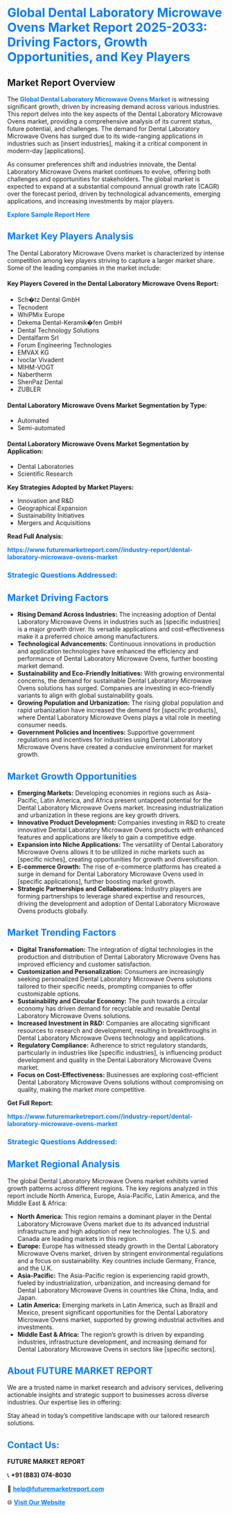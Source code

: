 <h1 style="color: #007BFF;">Global Dental Laboratory Microwave Ovens Market Report 2025-2033: Driving Factors, Growth Opportunities, and Key Players</h1>

<section id="overview">
<h2>Market Report Overview</h2>
<p>The <a href="https://www.futuremarketreport.com//industry-report/dental-laboratory-microwave-ovens-market" style="color: #007BFF; text-decoration: none;"><strong>Global Dental Laboratory Microwave Ovens Market</strong></a> is witnessing significant growth, driven by increasing demand across various industries. This report delves into the key aspects of the Dental Laboratory Microwave Ovens market, providing a comprehensive analysis of its current status, future potential, and challenges. The demand for Dental Laboratory Microwave Ovens has surged due to its wide-ranging applications in industries such as [insert industries], making it a critical component in modern-day [applications].</p>
<p>As consumer preferences shift and industries innovate, the Dental Laboratory Microwave Ovens market continues to evolve, offering both challenges and opportunities for stakeholders. The global market is expected to expand at a substantial compound annual growth rate (CAGR) over the forecast period, driven by technological advancements, emerging applications, and increasing investments by major players.</p>
</section>

<section id="overview">
<p><a href="https://www.futuremarketreport.com//request-sample/reportId=50041" style="color: #007BFF; text-decoration: none;"><strong>Explore Sample Report Here</strong></a></p>
</section>

<section id="key-players">
<h2 style="color: #007BFF;">Market Key Players Analysis</h2>
<p>The Dental Laboratory Microwave Ovens market is characterized by intense competition among key players striving to capture a larger market share. Some of the leading companies in the market include:</p>
<h4>Key Players Covered in the Dental Laboratory Microwave Ovens Report:</h4>
<ul><li>Sch�tz Dental GmbH</li><li>Tecnodent</li><li>WhiPMix Europe</li><li>Dekema Dental-Keramik�fen GmbH</li><li>Dental Technology Solutions</li><li>Dentalfarm Srl</li><li>Forum Engineering Technologies</li><li>EMVAX KG</li><li>Ivoclar Vivadent</li><li>MIHM-VOGT</li><li>Nabertherm</li><li>ShenPaz Dental</li><li>ZUBLER</li></ul>
<h4>Dental Laboratory Microwave Ovens Market Segmentation by Type:</h4>
<ul><li>Automated</li><li>Semi-automated</li></ul>

<h4>Dental Laboratory Microwave Ovens Market Segmentation by Application:</h4>
<ul><li>Dental Laboratories</li><li>Scientific Research</li></ul>
<p><strong>Key Strategies Adopted by Market Players:</strong></p>
<ul>
<li>Innovation and R&D</li>
<li>Geographical Expansion</li>
<li>Sustainability Initiatives</li>
<li>Mergers and Acquisitions</li>
</ul>
</section>

<section>
<p><strong>Read Full Analysis: </strong></p><a href="https://www.futuremarketreport.com//industry-report/dental-laboratory-microwave-ovens-market" style="color: #007BFF; text-decoration: none;"><strong>https://www.futuremarketreport.com//industry-report/dental-laboratory-microwave-ovens-market</strong></a>
<h3 style="color: #007BFF;">Strategic Questions Addressed:</h3>
</section>

<section id="driving-factors">
<h2 style="color: #007BFF;">Market Driving Factors</h2>
<ul>
<li><strong>Rising Demand Across Industries:</strong> The increasing adoption of Dental Laboratory Microwave Ovens in industries such as [specific industries] is a major growth driver. Its versatile applications and cost-effectiveness make it a preferred choice among manufacturers.</li>
<li><strong>Technological Advancements:</strong> Continuous innovations in production and application technologies have enhanced the efficiency and performance of Dental Laboratory Microwave Ovens, further boosting market demand.</li>
<li><strong>Sustainability and Eco-Friendly Initiatives:</strong> With growing environmental concerns, the demand for sustainable Dental Laboratory Microwave Ovens solutions has surged. Companies are investing in eco-friendly variants to align with global sustainability goals.</li>
<li><strong>Growing Population and Urbanization:</strong> The rising global population and rapid urbanization have increased the demand for [specific products], where Dental Laboratory Microwave Ovens plays a vital role in meeting consumer needs.</li>
<li><strong>Government Policies and Incentives:</strong> Supportive government regulations and incentives for industries using Dental Laboratory Microwave Ovens have created a conducive environment for market growth.</li>
</ul>
</section>

<section id="growth-opportunities">
<h2 style="color: #007BFF;">Market Growth Opportunities</h2>
<ul>
<li><strong>Emerging Markets:</strong> Developing economies in regions such as Asia-Pacific, Latin America, and Africa present untapped potential for the Dental Laboratory Microwave Ovens market. Increasing industrialization and urbanization in these regions are key growth drivers.</li>
<li><strong>Innovative Product Development:</strong> Companies investing in R&D to create innovative Dental Laboratory Microwave Ovens products with enhanced features and applications are likely to gain a competitive edge.</li>
<li><strong>Expansion into Niche Applications:</strong> The versatility of Dental Laboratory Microwave Ovens allows it to be utilized in niche markets such as [specific niches], creating opportunities for growth and diversification.</li>
<li><strong>E-commerce Growth:</strong> The rise of e-commerce platforms has created a surge in demand for Dental Laboratory Microwave Ovens used in [specific applications], further boosting market growth.</li>
<li><strong>Strategic Partnerships and Collaborations:</strong> Industry players are forming partnerships to leverage shared expertise and resources, driving the development and adoption of Dental Laboratory Microwave Ovens products globally.</li>
</ul>
</section>

<section id="trending-factors">
<h2 style="color: #007BFF;">Market Trending Factors</h2>
<ul>
<li><strong>Digital Transformation:</strong> The integration of digital technologies in the production and distribution of Dental Laboratory Microwave Ovens has improved efficiency and customer satisfaction.</li>
<li><strong>Customization and Personalization:</strong> Consumers are increasingly seeking personalized Dental Laboratory Microwave Ovens solutions tailored to their specific needs, prompting companies to offer customizable options.</li>
<li><strong>Sustainability and Circular Economy:</strong> The push towards a circular economy has driven demand for recyclable and reusable Dental Laboratory Microwave Ovens solutions.</li>
<li><strong>Increased Investment in R&D:</strong> Companies are allocating significant resources to research and development, resulting in breakthroughs in Dental Laboratory Microwave Ovens technology and applications.</li>
<li><strong>Regulatory Compliance:</strong> Adherence to strict regulatory standards, particularly in industries like [specific industries], is influencing product development and quality in the Dental Laboratory Microwave Ovens market.</li>
<li><strong>Focus on Cost-Effectiveness:</strong> Businesses are exploring cost-efficient Dental Laboratory Microwave Ovens solutions without compromising on quality, making the market more competitive.</li>
</ul>
</section>

<section>
<p><strong>Get Full Report: </strong></p><a href="https://www.futuremarketreport.com//industry-report/dental-laboratory-microwave-ovens-market" style="color: #007BFF; text-decoration: none;"><strong>https://www.futuremarketreport.com//industry-report/dental-laboratory-microwave-ovens-market</strong></a>
<h3 style="color: #007BFF;">Strategic Questions Addressed:</h3>
</section>


<section id="regional-analysis">
<h2 style="color: #007BFF;">Market Regional Analysis</h2>
<p>The global Dental Laboratory Microwave Ovens market exhibits varied growth patterns across different regions. The key regions analyzed in this report include North America, Europe, Asia-Pacific, Latin America, and the Middle East & Africa:</p>
<ul>
<li><strong>North America:</strong> This region remains a dominant player in the Dental Laboratory Microwave Ovens market due to its advanced industrial infrastructure and high adoption of new technologies. The U.S. and Canada are leading markets in this region.</li>
<li><strong>Europe:</strong> Europe has witnessed steady growth in the Dental Laboratory Microwave Ovens market, driven by stringent environmental regulations and a focus on sustainability. Key countries include Germany, France, and the U.K.</li>
<li><strong>Asia-Pacific:</strong> The Asia-Pacific region is experiencing rapid growth, fueled by industrialization, urbanization, and increasing demand for Dental Laboratory Microwave Ovens in countries like China, India, and Japan.</li>
<li><strong>Latin America:</strong> Emerging markets in Latin America, such as Brazil and Mexico, present significant opportunities for the Dental Laboratory Microwave Ovens market, supported by growing industrial activities and investments.</li>
<li><strong>Middle East & Africa:</strong> The region’s growth is driven by expanding industries, infrastructure development, and increasing demand for Dental Laboratory Microwave Ovens in sectors like [specific sectors].</li>
</ul>
</section>

<footer>
<h2 style="color: #007BFF;">About FUTURE MARKET REPORT</h2>
<p>We are a trusted name in market research and advisory services, delivering actionable insights and strategic support to businesses across diverse industries. Our expertise lies in offering:</p>

<p>Stay ahead in today’s competitive landscape with our tailored research solutions.</p>

<h2 style="color: #007BFF;">Contact Us:</h2>
<p><strong>FUTURE MARKET REPORT</strong></p>
<p>📞 <strong>+91 (883) 074-8030</strong></p>
<p>📧 <strong><a href="mailto:help@futuremarketreport.com" style="color: #007BFF;">help@futuremarketreport.com</a></strong></p>
<p>🌐 <strong><a href="https://www.futuremarketreport.com/" style="color: #007BFF;">Visit Our Website</a></strong></p>
</footer>